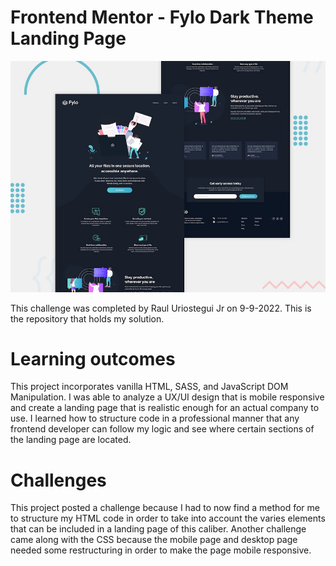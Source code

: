 # Frontend Mentor - Fylo Dark Theme Landing Page

![Design preview for the Interactive Rating component coding challenge](./images/desktop-preview.jpg)

This challenge was completed by Raul Uriostegui Jr on 9-9-2022.
This is the repository that holds my solution. 

# Learning outcomes
This project incorporates vanilla HTML, SASS, and JavaScript DOM Manipulation. I was able to analyze a UX/UI design that is mobile responsive and create a landing page that is realistic enough for an actual company to use. I learned how to structure code in a professional manner that any frontend developer can follow my logic and see where certain sections of the landing page are located.

# Challenges
This project posted a challenge because I had to now find a method for me to structure my HTML code in order to take into account the varies elements that can be included in a landing page of this caliber. Another challenge came along with the CSS because the mobile page and desktop page needed some restructuring in order to make the page mobile responsive. 